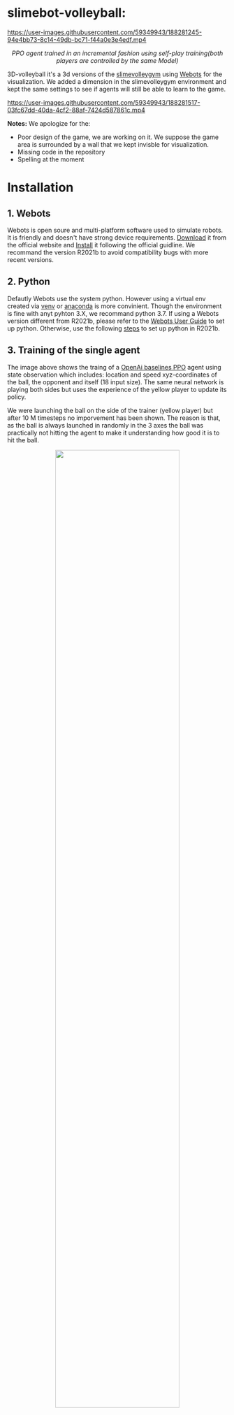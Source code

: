 # slimebot-volleyball: 

https://user-images.githubusercontent.com/59349943/188281245-94e4bb73-8c14-49db-bc71-f44a0e3e4edf.mp4
<p align="center">
  <em>PPO agent trained in an incremental fashion using self-play training(both players are controlled by the same Model)</em>
</p>

3D-volleyball it's a 3d versions of the [slimevolleygym](https://github.com/hardmaru/slimevolleygym) using [Webots](https://cyberbotics.com/) for the visualization. We added a dimension in the slimevolleygym environment and kept the same settings to see if agents will still be able to learn to the game.



https://user-images.githubusercontent.com/59349943/188281517-03fc67dd-40da-4cf2-88af-7424d587861c.mp4



**Notes:** We apologize for the:
-  Poor design of the game, we are working on it. We suppose the game area is surrounded by a wall that we kept invisble for visualization.
-  Missing code in the repository
-  Spelling at the moment

# Installation

## 1. Webots

Webots is open soure and multi-platform software used to simulate robots. It is friendly and doesn't have strong device requirements. [Download](https://cyberbotics.com/) it from the official website and [Install](https://cyberbotics.com/doc/guide/installing-webots) it following the official guidline. We recommand the version R2021b to avoid compatibility bugs with more recent versions.

## 2. Python

Defautly Webots use the system python. However using a virtual env created via [venv](https://docs.python.org/3/library/venv.html) or [anaconda](https://docs.conda.io/projects/conda/en/latest/user-guide/tasks/manage-environments.html) is more convinient. Though the environment is fine with anyt pyhton 3.X, we recommand python 3.7. If using a Webots version different from R2021b, please refer to the [Webots User Guide](https://cyberbotics.com/doc/guide/using-python) to set up python. Otherwise, use the following [steps](https://cyberbotics.com/doc/guide/using-python) to set up python in R2021b.

## 3. Training of the single agent

The image above shows the traing of a  [OpenAi baselines PPO](https://github.com/openai/baselines/tree/master/baselines/ppo1) agent using state observation which includes: location and speed xyz-coordinates of the ball, the opponent and itself (18 input size). The same neural network is playing both sides but uses the experience of the yellow player to update its policy.

We were launching the ball on the side of the trainer (yellow player) but after 10 M timesteps no imporvement has been shown. The reason is that, as the ball is always launched in randomly in the 3 axes the ball was practically not hitting the agent to make it understanding how good it is to hit the ball.

<p align="center">
  <img width="75%" src="https://github.com/jbakambana/3D-slimevolley/blob/main/Images/simulation_2.gif"></img>
</p>
<p align="center">
  <em>Training the agent with the full depth at the beggining (Notice the ball is always launched on the side of the learner)</em>
</p>



### 3.1. Incrementing sparsity of the training environement

To make it work, we trained the agent in the 3 dimensions environment by stucking the z-axis (meaning the agent will read the 3 axes but the z value of both location and speed will always be zero). We noticed that the agent was training correctly as in 2d [slimevolleygym](https://github.com/hardmaru/slimevolleygym) environment.

We realized that by starting in a low level of sparsity and incrementing it progressively as the agent is getting used to the environment was very helpful. So we did the following:

  - The scene has a depth (z axis) of 24 units,we deivided it by 4 and start training the agent in a scene of depth equals to 6 units. To maximize its opportunity to hit the ball.
  
  <p align="center">
  <img width="75%" src="https://github.com/jbakambana/3D-slimevolley/blob/main/Images/simulation_5.gif"></img>
  </p>
  <p align="center">
  <em>The agent training with a narrowed depth at the beggining. Notice that he started to follow the ball</em>
  </p>
  
  - After seeing that the agent has started to master the environment and reach of particular performance (mean reward or mean episode length) we upgrade the depth (let say 12 units) and continue the training. We noticed that,after increasing the depth, the performance will downgrade a bit before starting to go up again. But, at least the agent was able to follow the ball everywhere but was just missing it sometimes.
  - We repeated the same rule of upgration of the depth until the agent will start playting on the maximum depth of the scene meaning 24 units.
  - Depending on the initialization of the Neural Network, in one of the experiment the agent was able to play almost perfectly the game in more or less 10 millions timesteps (sometimes it needs above 20 M timesteps)

### 3.2. Problem to solve

After this experiment some questions is left to us to investigate in. As we noticed that the 3d version is training by a low level of complexity of the state environment. What is the better way to upgrade the environment when the agent starts to play correctly the game:

-  Start with a depth of zero  and increment the depth gradually;
-  Start with a small non zero depth and increment the depth gradually;
-  After the initial depth, should we go to short incrematation or we can directly jump to the maximum depth
-  How to explain that scientifically

## 4. The Main Goals

### 4.1. Team play

<p align="center">
  <img width="75%" src="https://github.com/jbakambana/3D-slimevolley/blob/main/Images/team.png"></img>
  </p>
  <p align="center">
  <em>Team play volleyball</em>
  </p>

We are setup up a multi-agent team play environment to run some basic experiments such as:

- The whole team managed by the same neural network;
- Each teammate will be an independent NN
- See the possibility of running Multi-Agent RL algorithms: QMix, MAD4PG, etc.
- See if a NN trained in a single environment can learn to collaborate in team-play environment
- And all other ideas that will pop up in our minds

### 4.2. Using Webots built-in sensors

The use of state observation shows weakness in the input dimension when we need to move an agent trained in a single enviromment to an team play environment (which will increase the observation size). This is why using sensor such as Camera would be a better approach. The input dimension will never change at any environment the agent would  be placed.

- Camera: We would like to use the Webots camera to allow agent to use pixels and see if it can train in both single and teamplay environments.
- Distance sensor: We would like also to see if the built-in distance sensor my be helpul to train the agent as it can detect objects by distance.
- Combine sensors: Human don't use only one sens when performing tasks. A player can react in what he sees and hears from it teammates. We would like to see how to combine different sensors inputs for an optimal training.

## Conclusion

This is a lot of statements and questions to answers. Not sure everything will be done in a Master! But let see how far we'll go with the avialable time.



